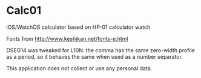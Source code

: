 # Calc01

iOS/WatchOS calculator based on HP-01 calculator watch

Fonts from http://www.keshikan.net/fonts-e.html

DSEG14 was tweaked for L10N: the comma has the same zero-width profile as a period, so it behaves the same when used as a number separator.

This application does not collect or use any personal data.
